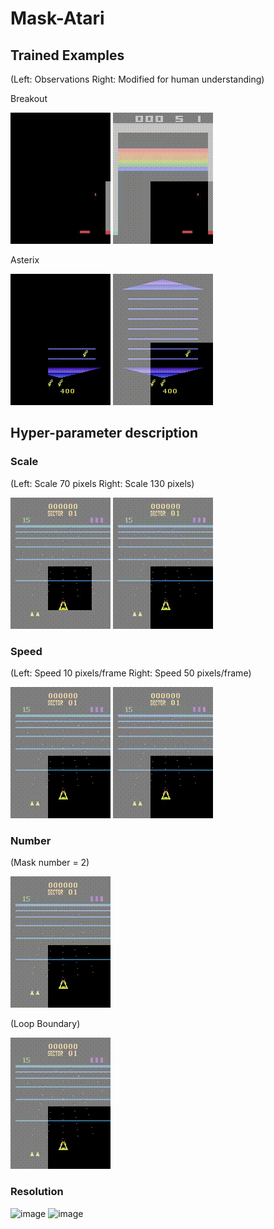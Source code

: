 # Mask-Atari

## Trained Examples 

(Left: Observations Right: Modified for human understanding)

Breakout

![image](https://github.com/celarex/Mask-Atari/blob/main/Animations/BreakoutBlack.gif)
![image](https://github.com/celarex/Mask-Atari/blob/main/Animations/Breakout.gif)

Asterix

![image](https://github.com/celarex/Mask-Atari/blob/main/Animations/AsterixBlack.gif)
![image](https://github.com/celarex/Mask-Atari/blob/main/Animations/Asterix.gif)

## Hyper-parameter description

### Scale

(Left: Scale 70 pixels Right: Scale 130 pixels)

![image](https://github.com/celarex/Mask-Atari/blob/main/Animations/BeamRiderScale70.gif)
![image](https://github.com/celarex/Mask-Atari/blob/main/Animations/BeamRiderScale130.gif)

### Speed

(Left: Speed 10 pixels/frame Right: Speed 50 pixels/frame)

![image](https://github.com/celarex/Mask-Atari/blob/main/Animations/BeamRiderSpeed10.gif)
![image](https://github.com/celarex/Mask-Atari/blob/main/Animations/BeamRiderSpeed50.gif)

### Number

(Mask number = 2)

![image](https://github.com/celarex/Mask-Atari/blob/main/Animations/BeamRiderNumber2.gif)

(Loop Boundary)

![image](https://github.com/celarex/Mask-Atari/blob/main/Animations/BeamRiderLoopBoundary.gif)

### Resolution

<!--
![image](https://github.com/celarex/Mask-Atari/blob/main/Animations/BreakoutResolutionBlack.gif)
![image](https://github.com/celarex/Mask-Atari/blob/main/Animations/BreakoutResolution.gif)
-->
![image](https://github.com/celarex/Mask-Atari/blob/main/Animations/BeamRiderResolutionBlack.gif)
![image](https://github.com/celarex/Mask-Atari/blob/main/Animations/BeamRiderResolution.gif)
